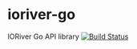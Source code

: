 # ioriver-go
IORiver Go API library
[![Build Status](https://github.com/ioriver-test-public/ioriver-go/workflows/main.yml/badge.svg?branch=main)](https://github.com/ioriver-test-public/ioriver-go/actions/workflows/main.yml)
